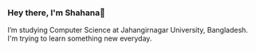 ### Hey there, I'm Shahana👋
I’m studying Computer Science at Jahangirnagar University, Bangladesh.
I'm trying to learn something new everyday.
<!--
**Asmaul-Shahana/Asmaul-Shahana** is a ✨ _special_ ✨ repository because its `README.md` (this file) appears on your GitHub profile.

Here are some ideas to get you started:
-->
